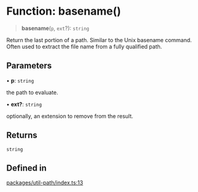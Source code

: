 # Function: basename()

> **basename**(`p`, `ext`?): `string`

Return the last portion of a path. Similar to the Unix basename command.
Often used to extract the file name from a fully qualified path.

## Parameters

• **p**: `string`

the path to evaluate.

• **ext?**: `string`

optionally, an extension to remove from the result.

## Returns

`string`

## Defined in

[packages/util-path/index.ts:13](https://github.com/andreisergiu98/baeta/blob/4c16a2c8fa14b6d48e42b6a2c2893542bd64b987/packages/util-path/index.ts#L13)
